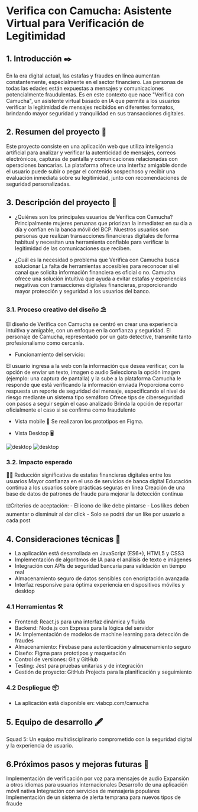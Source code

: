 # Verifica con Camucha: Asistente Virtual para Verificación de Legitimidad

## 1. Introducción ✒️
En la era digital actual, las estafas y fraudes en línea aumentan constantemente, especialmente en el sector financiero. Las personas de todas las edades están expuestas a mensajes y comunicaciones potencialmente fraudulentas. Es en este contexto que nace "Verifica con Camucha", un asistente virtual basado en IA que permite a los usuarios verificar la legitimidad de mensajes recibidos en diferentes formatos, brindando mayor seguridad y tranquilidad en sus transacciones digitales.

## 2. Resumen del proyecto 📝
Este proyecto consiste en una aplicación web que utiliza inteligencia artificial para analizar y verificar la autenticidad de mensajes, correos electrónicos, capturas de pantalla y comunicaciones relacionadas con operaciones bancarias. La plataforma ofrece una interfaz amigable donde el usuario puede subir o pegar el contenido sospechoso y recibir una evaluación inmediata sobre su legitimidad, junto con recomendaciones de seguridad personalizadas.

## 3. Descripción del proyecto 📔
  * ¿Quiénes son los principales usuarios de Verifica con Camucha?
Principalmente mujeres peruanas que priorizan la inmediatez en su día a día y confían en la banca móvil del BCP. Nuestros usuarios son personas que realizan transacciones financieras digitales de forma habitual y necesitan una herramienta confiable para verificar la legitimidad de las comunicaciones que reciben.

  * ¿Cuál es la necesidad o problema que Verifica con Camucha busca solucionar
  La falta de herramientas accesibles para reconocer si el canal que solicita información financiera es oficial o no. Camucha ofrece una solución intuitiva que ayuda a evitar estafas y experiencias negativas con transacciones digitales financieras, proporcionando mayor protección y seguridad a los usuarios del banco.

### 3.1. Proceso creativo del diseño ⛱️
El diseño de Verifica con Camucha se centró en crear una experiencia intuitiva y amigable, con un enfoque en la confianza y seguridad. El personaje de Camucha, representado por un gato detective, transmite tanto profesionalismo como cercanía.
 *   Funcionamiento del servicio:

  El usuario ingresa a la web con la información que desea verificar, con la opción de enviar un texto, imagen o audio
  Selecciona la opción imagen (ejemplo: una captura de pantalla) y la sube a la plataforma
  Camucha le responde que está verificando la información enviada
  Proporciona como respuesta un reporte de seguridad del mensaje, especificando el nivel de riesgo mediante un sistema tipo semáforo
  Ofrece tips de ciberseguridad con pasos a seguir según el caso analizado
  Brinda la opción de reportar oficialmente el caso si se confirma como fraudulento

* Vista mobile 📱 Se realizaron los prototipos en Figma.



* Vista Desktop 🖥️

 ![desktop](src/imagens/desktop.JPG)
 ![desktop](src/imagens/desktop-registro.JPG)

### 3.2.  Impacto esperado
🧑‍💻 Reducción significativa de estafas financieras digitales entre los usuarios
Mayor confianza en el uso de servicios de banca digital
Educación continua a los usuarios sobre prácticas seguras en línea
Creación de una base de datos de patrones de fraude para mejorar la detección continua

  ☑️Criterios de aceptación:
    - El icono de like debe pintarse
    - Los likes deben aumentar o disminuir al dar click
    - Solo se podrá dar un like por usuario a cada post


## 4. Consideraciones técnicas  🚀
* La aplicación está desarrollada en JavaScript (ES6+), HTML5 y CSS3
* Implementación de algoritmos de IA para el análisis de texto e imágenes
* Integración con APIs de seguridad bancaria para validación en tiempo real
* Almacenamiento seguro de datos sensibles con encriptación avanzada
* Interfaz responsive para óptima experiencia en dispositivos móviles y desktop
 ### 4.1 Herramientas 🛠️
 * Frontend: React.js para una interfaz dinámica y fluida
 * Backend: Node.js con Express para la lógica del servidor
 * IA: Implementación de modelos de machine learning para detección de fraudes
 * Almacenamiento: Firebase para autenticación y almacenamiento seguro
 * Diseño: Figma para prototipos y maquetación
 * Control de versiones: Git y GitHub
 * Testing: Jest para pruebas unitarias y de integración
 * Gestión de proyecto: GitHub Projects para la planificación y seguimiento
 ### 4.2 Despliegue 📦
  * La aplicación está disponible en: viabcp.com/camucha


 ## 5. Equipo de desarrollo 🖋️
  Squad 5: Un equipo multidisciplinario comprometido con la seguridad digital y la experiencia de usuario.

 ## 6.Próximos pasos y mejoras futuras 🔮

Implementación de verificación por voz para mensajes de audio
Expansión a otros idiomas para usuarios internacionales
Desarrollo de una aplicación móvil nativa
Integración con servicios de mensajería populares
Implementación de un sistema de alerta temprana para nuevos tipos de fraude
